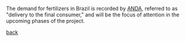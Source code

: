 The demand for fertilizers in Brazil is recorded by [ANDA](https://anda.org.br/), referred to as "delivery to the final consumer," and will be the focus of attention in the upcoming phases of the project.

[back](https://andrecoutinhobueno.github.io/Pricing-Fertilizer/)